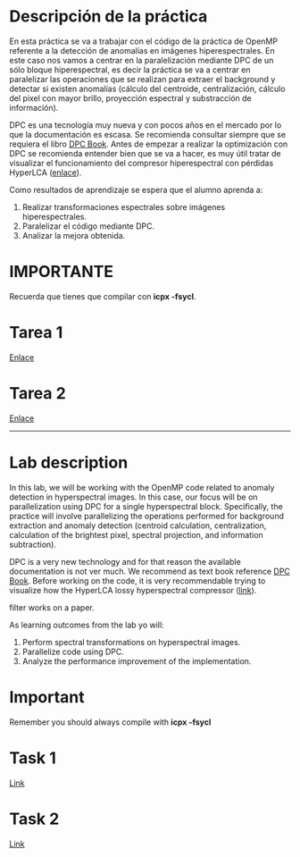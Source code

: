 # Descripción de la práctica
En esta práctica se va a trabajar con el código de la práctica de OpenMP referente a la detección de anomalías en imágenes hiperespectrales. En este caso nos vamos a centrar en la paralelización mediante DPC de un sólo bloque hiperespectral, es decir la práctica se va a centrar en paralelizar las operaciones que se realizan para  extraer el background y detectar si existen anomalías (cálculo del centroide, centralización, cálculo del pixel con mayor brillo, proyección espectral y substracción de información). 

DPC es una tecnología muy nueva y con pocos años en el mercado por lo que la documentación es escasa. Se recomienda consultar siempre que se requiera el libro [DPC Book](https://link.springer.com/content/pdf/10.1007%2F978-1-4842-5574-2.pdf). Antes de empezar a realizar la optimización con DPC se recomienda entender bien que se va a hacer, es muy útil tratar de visualizar el funcionamiento del compresor hiperespectral con pérdidas HyperLCA ([enlace](LbLFAD.md)).

Como resultados de aprendizaje se espera que el alumno aprenda a:
1. Realizar transformaciones espectrales sobre imágenes hiperespectrales.
2. Paralelizar el código mediante DPC.
3. Analizar la mejora obtenida.

# IMPORTANTE
Recuerda que tienes que compilar con **icpx -fsycl**.

# Tarea 1
[Enlace](src/task1)

# Tarea 2
[Enlace](src/task2)

----

# Lab description
In this lab, we will be working with the OpenMP code related to anomaly detection in hyperspectral images. In this case, our focus will be on parallelization using DPC for a single hyperspectral block. Specifically, the practice will involve parallelizing the operations performed for background extraction and anomaly detection (centroid calculation, centralization, calculation of the brightest pixel, spectral projection, and information subtraction).


DPC is a very new technology and for that reason the available documentation is not ver much. We recommend as text book reference [DPC Book](https://link.springer.com/content/pdf/10.1007%2F978-1-4842-5574-2.pdf). Before working on the code, it is very recommendable trying to visualize how the HyperLCA lossy hyperspectral compressor ([link](LbLFAD.md)).


filter works on a paper. 

As learning outcomes from the lab yo will:
1. Perform spectral transformations on hyperspectral images.
2. Parallelize code using DPC.
3. Analyze the performance improvement of the implementation.

# Important
Remember you should always compile with **icpx -fsycl**

# Task 1
[Link](src/task1)

# Task 2
[Link](src/task2)




